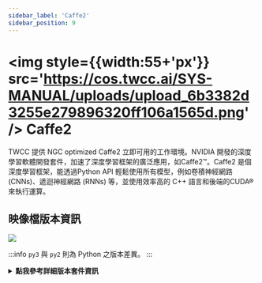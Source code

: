 ```yaml
---
sidebar_label: 'Caffe2'
sidebar_position: 9
---
```



# <img style={{width:55+'px'}} src='https://cos.twcc.ai/SYS-MANUAL/uploads/upload_6b3382d3255e279896320ff106a1565d.png' /> Caffe2


TWCC 提供 NGC optimized Caffe2 立即可用的工作環境。NVIDIA 開發的深度學習軟體開發套件，加速了深度學習框架的廣泛應用，如Caffe2™。Caffe2 是個深度學習框架，能透過Python API 輕鬆使用所有模型，例如卷積神經網路 (CNNs)、遞迴神經網路 (RNNs) 等，並使用效率高的 C++ 語言和後端的CUDA® 來執行運算。


## <i class="fa fa-sticky-note" aria-hidden="true"></i> <span class="ccsimglist">映像檔版本資訊</span> 

![](https://cos.twcc.ai/SYS-MANUAL/uploads/upload_988af03ed1d907afb2c3fe0e844f307d.png)


:::info
`py3` 與 `py2` 則為 Python 之版本差異。
:::


<details class="docspoiler">

<summary><b>點我參考詳細版本套件資訊</b></summary>


- [caffe2-18.08-py2/py3-v1](https://docs.nvidia.com/deeplearning/frameworks/caffe2-release-notes/rel_18.08.html#rel_18.08)

</details>